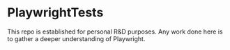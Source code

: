 # PlaywrightTests

This repo is established for personal R&D purposes. Any work done here is to gather a deeper understanding of Playwright.